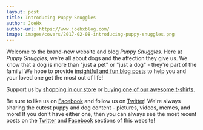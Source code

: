 ```yaml
---
layout: post
title: Introducing Puppy Snuggles
author: JoeHx
author-url: https://www.joehxblog.com/
image: images/covers/2017-02-08-introducing-puppy-snuggles.png
---
```


Welcome to the brand-new website and blog *Puppy Snuggles*. Here at *Puppy Snuggles*, we're all about dogs and the affection they give us. We know that a dog is more than "just a pet" or "just a dog" - they're part of the family! We hope to provide [insightful and fun blog posts](https://www.puppy-snuggles.com/blog/) to help you and your loved one get the most out of life!

Support us by [shopping in our store](https://www.puppy-snuggles.com/shop/) or [buying one of our awesome t-shirts](https://www.puppy-snuggles.com/tshirts/).

Be sure to like us on [Facebook](https://www.facebook.com/puppysnuggle) and follow us on [Twitter](https://twitter.com/puppy_snuggles)! We're always sharing the cutest puppy and dog content - pictures, videos, memes, and more! If you don't have either one, then you can always see the most recent posts on the [Twitter](https://twitter.com/puppy_snuggles) and [Facebook](https://www.facebook.com/puppysnuggle) sections of this website!